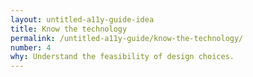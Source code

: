 ```yaml
---
layout: untitled-a11y-guide-idea
title: Know the technology
permalink: /untitled-a11y-guide/know-the-technology/
number: 4
why: Understand the feasibility of design choices.
---
```

